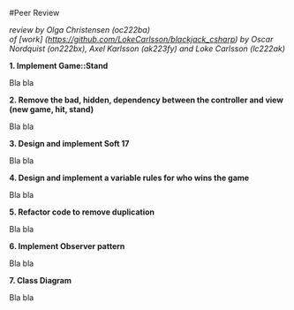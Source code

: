 #Peer Review

_review by Olga Christensen (oc222ba)_   
_of [work] (https://github.com/LokeCarlsson/blackjack_csharp) 
by Oscar Nordquist	(on222bx), Axel Karlsson (ak223fy) and Loke Carlsson (lc222ak)_


__1. Implement Game::Stand__

Bla bla



__2. Remove the bad, hidden, dependency between the controller and view (new game, hit, stand)__

Bla bla



__3. Design and implement Soft 17__

Bla bla



__4. Design and implement a variable rules for who wins the game__

Bla bla




__5. Refactor code to remove duplication__

Bla bla


__6. Implement Observer pattern__ 

Bla bla


__7. Class Diagram__

Bla bla




